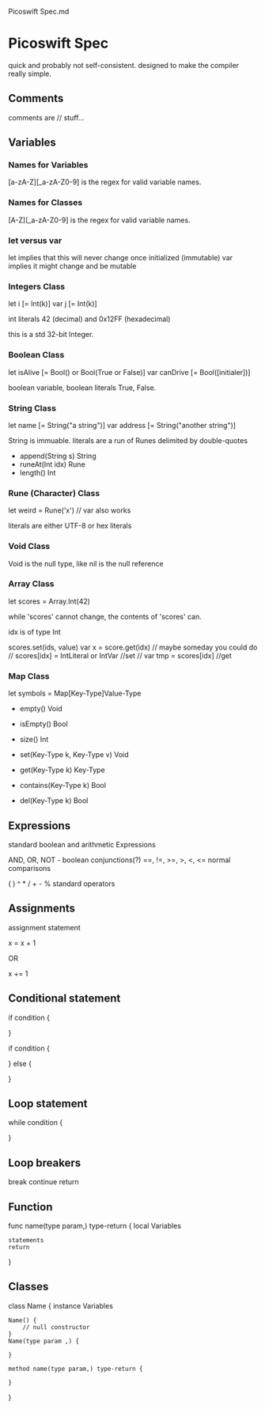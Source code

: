 Picoswift Spec.md
# Picoswift Spec

quick and probably not self-consistent. designed to make the compiler really simple.

##  Comments

comments are // stuff... <eol>

## Variables

### Names for Variables

[a-zA-Z][_a-zA-Z0-9] is the regex for valid variable names.

### Names for Classes

[A-Z][_a-zA-Z0-9] is the regex for valid variable names.

### let versus var

let implies that this will never change once initialized (immutable)
var implies it might change and be mutable

### Integers Class

let i [= Int(k)]<eol>
var j [= Int(k)]<eol>

int literals 42 (decimal) and 0x12FF (hexadecimal)

this is a std 32-bit Integer.

### Boolean Class

let isAlive [= Bool() or Bool(True or False)]<eol>
var canDrive [= Bool([initialer])]<eol>

boolean variable, boolean literals True, False.

### String Class

let name [= String("a string")]<eol>
var address [= String("another string")]<eol>

String is immuable.
literals are a run of Runes delimited by double-quotes

- append(String s) String
- runeAt(Int idx) Rune
- length() Int

### Rune (Character) Class

let weird = Rune('x') // var also works

literals are either UTF-8 or hex literals

### Void Class

Void is the null type, like nil is the null reference

### Array Class

let scores = Array.Int(42)

while 'scores' cannot change, the contents of 'scores' can.

idx is of type Int

scores.set(ids, value)
var x = score.get(idx)
// maybe someday you could do
// scores[idx] = IntLiteral or IntVar //set
// var tmp = scores[idx] //get

### Map Class

let symbols = Map[Key-Type]Value-Type

- empty() Void
- isEmpty() Bool
- size() Int

- set(Key-Type k, Key-Type v) Void
- get(Key-Type k) Key-Type
- contains(Key-Type k) Bool
- del(Key-Type k) Bool

## Expressions

standard boolean and arithmetic Expressions

AND, OR, NOT - boolean conjunctions(?)
==, !=, >=, >, <, <=  normal comparisons

( ) ^ * / + - %    standard operators

## Assignments

assignment statement

x = x + 1<eol>

OR

x += 1<eol>

## Conditional statement

if condition {

}

if condition {

} else {

}

## Loop statement

while condition {

}

## Loop breakers

break<eol>
continue<eol>
return<eol>

## Function 

func name(type param,) type-return {
    local Variables

    statements
    return
}

## Classes

class Name {
    instance Variables

    Name() {
        // null constructor
    }
    Name(type param ,) {

    }

    method name(type param,) type-return {

    }
}